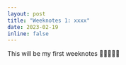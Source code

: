 ```yaml
---
layout: post
title: "Weeknotes 1: xxxx"
date: 2023-02-19
inline: false
---
```


This will be my first weeknotes 🥁🥁🥁🥁🥁
